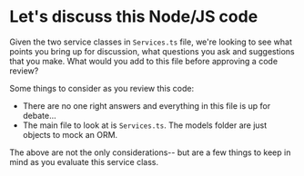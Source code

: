 # Let's discuss this Node/JS code

Given the two service classes in `Services.ts` file, we're looking to see what points you bring up for discussion, what questions you ask and suggestions that you make. What would you add to this file before approving a code review?

Some things to consider as you review this code:

- There are no one right answers and everything in this file is up for debate...
- The main file to look at is `Services.ts`. The models folder are just objects to mock an ORM.

The above are not the only considerations-- but are a few things to keep in mind as you evaluate this service class.

